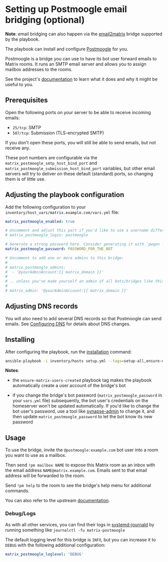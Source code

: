 # Setting up Postmoogle email bridging (optional)

**Note**: email bridging can also happen via the [email2matrix](configuring-playbook-email2matrix.md) bridge supported by the playbook.

The playbook can install and configure [Postmoogle](https://github.com/etkecc/postmoogle) for you.

Postmoogle is a bridge you can use to have its bot user forward emails to Matrix rooms. It runs an SMTP email server and allows you to assign mailbox addresses to the rooms.

See the project's [documentation](https://github.com/etkecc/postmoogle) to learn what it does and why it might be useful to you.

## Prerequisites

Open the following ports on your server to be able to receive incoming emails:

  - `25/tcp`: SMTP
  - `587/tcp`: Submission (TLS-encrypted SMTP)

If you don't open these ports, you will still be able to send emails, but not receive any.

These port numbers are configurable via the `matrix_postmoogle_smtp_host_bind_port` and `matrix_postmoogle_submission_host_bind_port` variables, but other email servers will try to deliver on these default (standard) ports, so changing them is of little use.


## Adjusting the playbook configuration

Add the following configuration to your `inventory/host_vars/matrix.example.com/vars.yml` file:

```yaml
matrix_postmoogle_enabled: true

# Uncomment and adjust this part if you'd like to use a username different than the default
# matrix_postmoogle_login: postmoogle

# Generate a strong password here. Consider generating it with `pwgen -s 64 1`
matrix_postmoogle_password: PASSWORD_FOR_THE_BOT

# Uncomment to add one or more admins to this bridge:
#
# matrix_postmoogle_admins:
#  - '@yourAdminAccount:{{ matrix_domain }}'
#
# .. unless you've made yourself an admin of all bots/bridges like this:
#
# matrix_admin: '@yourAdminAccount:{{ matrix_domain }}'
```

## Adjusting DNS records

You will also need to add several DNS records so that Postmoogle can send emails. See [Configuring DNS](configuring-dns.md) for details about DNS changes.

## Installing

After configuring the playbook, run the [installation](installing.md) command:

```sh
ansible-playbook -i inventory/hosts setup.yml --tags=setup-all,ensure-matrix-users-created,start
```

**Notes**:

- the `ensure-matrix-users-created` playbook tag makes the playbook automatically create a user account of the bridge's bot

- if you change the bridge's bot password (`matrix_postmoogle_password` in your `vars.yml` file) subsequently, the bot user's credentials on the homeserver won't be updated automatically. If you'd like to change the bot user's password, use a tool like [synapse-admin](configuring-playbook-synapse-admin.md) to change it, and then update `matrix_postmoogle_password` to let the bot know its new password


## Usage

To use the bridge, invite the `@postmoogle:example.com` bot user into a room you want to use as a mailbox.

Then send `!pm mailbox NAME` to expose this Matrix room as an inbox with the email address `NAME@matrix.example.com`. Emails sent to that email address will be forwarded to the room.

Send `!pm help` to the room to see the bridge's help menu for additional commands.

You can also refer to the upstream [documentation](https://github.com/etkecc/postmoogle).

### Debug/Logs

As with all other services, you can find their logs in [systemd-journald](https://www.freedesktop.org/software/systemd/man/systemd-journald.service.html) by running something like `journalctl -fu matrix-postmoogle`

The default logging level for this bridge is `INFO`, but you can increase it to `DEBUG` with the following additional configuration:

```yaml
matrix_postmoogle_loglevel: 'DEBUG'
```
